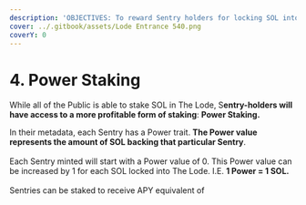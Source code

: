 ```yaml
---
description: 'OBJECTIVES: To reward Sentry holders for locking SOL into The Lode.'
cover: ../.gitbook/assets/Lode Entrance 540.png
coverY: 0
---
```


# 4. Power Staking

While all of the Public is able to stake SOL in The Lode, S**entry-holders will have access to a more profitable form of staking**: **Power Staking.**

In their metadata, each Sentry has a Power trait. **The Power value represents the amount of SOL backing that particular Sentry**.\
\
Each Sentry minted will start with a Power value of 0. This Power value can be increased by 1 for each SOL locked into The Lode. I.E. **1 Power = 1 SOL.**\
\
Sentries can be staked to receive APY equivalent of&#x20;
